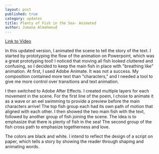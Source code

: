 ```yaml
---
layout: post
published: true
category: updates
title: Plenty of Fish in the Sea- Animated
author: Jumana Almahmoud
---
```


[Link to Video](https://youtu.be/F__30WNAFno)

In this updated version, I animated the scene to tell the story of the text. I started by prototyping the flow of the animation on Powerpoint, which was a great prototyping tool! I noticed that moving all fish looked cluttered and confusing, so I decided to keep the main fish in place with "breathing like" animation.
At first, I used Adobe Animate. It was not a success. My composition contained more text than "characters," and I needed a tool to give me more control over transitions and text animation. 

I then switched to Adobe After Effects. I created multiple layers for each movement in the scene. For the first line of the poem, I chose to animate it as a wave or an eel swimming to provide a preview before the main characters arrive! The top fish group each had its own path of motion that aligned with each other.
I then showed the two main fish with the text, followed by another group of fish joining the scene. The idea is to emphasize that there is plenty of fish in the sea! The second group of the fish cross path to emphasize togetherness and love.

The colors are black and white. I intend to reflect the design of a script on paper, which tells a story by showing the reader through shaping and animating words.